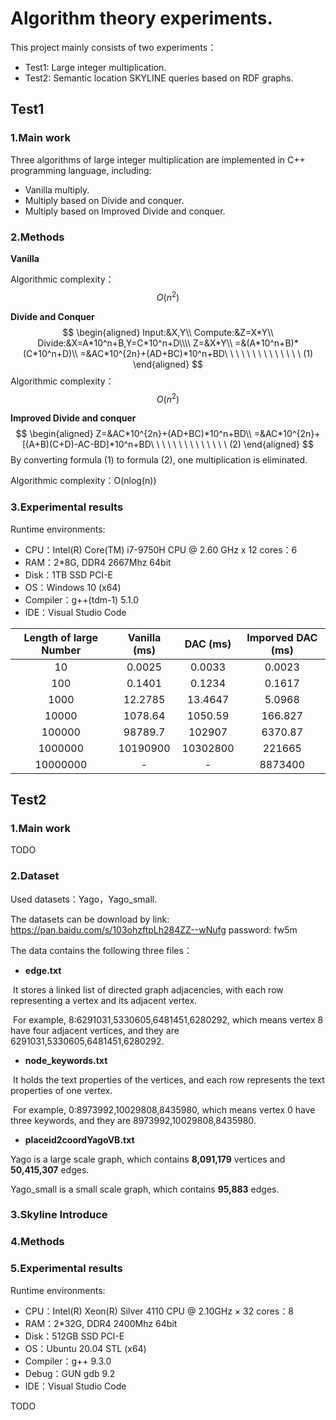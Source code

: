 # Algorithm theory experiments.


This project mainly consists of two experiments：

- Test1: Large integer multiplication.
- Test2: Semantic location SKYLINE queries based on RDF graphs.


## Test1

### 1.Main work

Three algorithms of large integer multiplication are implemented in C++ programming language, including:
- Vanilla multiply.
- Multiply based on Divide and conquer.
- Multiply based on Improved  Divide and conquer.



### 2.Methods

**Vanilla**

Algorithmic complexity：$$ O(n^2) $$

**Divide and Conquer**
$$
\begin{aligned}
Input:&X,Y\\
Compute:&Z=X*Y\\
Divide:&X=A*10^n+B,Y=C*10^n+D\\\\
Z=&X*Y\\
=&(A*10^n+B)*(C*10^n+D)\\
=&AC*10^{2n}+(AD+BC)*10^n+BD\ \ \ \ \ \ \ \ \ \ \ \ \ \ (1)
\end{aligned}
$$
Algorithmic complexity：$$ O(n^2) $$



**Improved  Divide and conquer**
$$
\begin{aligned}
Z=&AC*10^{2n}+(AD+BC)*10^n+BD\\
=&AC*10^{2n}+[(A+B)(C+D)-AC-BD]*10^n+BD\ \ \ \ \ \ \ \ \ \ \ \ \ \ (2)
\end{aligned}
$$
By converting formula (1) to formula (2), one multiplication is eliminated.

Algorithmic complexity：O(nlog(n))



### 3.Experimental results 

Runtime environments:

- CPU：Intel(R) Core(TM) i7-9750H CPU @ 2.60 GHz x 12  cores：6
- RAM：2*8G, DDR4 2667Mhz 64bit
- Disk：1TB SSD PCI-E
- OS：Windows 10 (x64)
- Compiler：g++(tdm-1) 5.1.0
- IDE：Visual Studio Code



| Length of large Number | Vanilla (ms) | DAC (ms) | Imporved DAC (ms) |
| :--------------------: | :----------: | :------: | :---------------: |
|           10           |    0.0025    |  0.0033  |      0.0023       |
|          100           |    0.1401    |  0.1234  |      0.1617       |
|          1000          |   12.2785    | 13.4647  |      5.0968       |
|         10000          |   1078.64    | 1050.59  |      166.827      |
|         100000         |   98789.7    |  102907  |      6370.87      |
|        1000000         |   10190900   | 10302800 |      221665       |
|        10000000        |      -       |    -     |      8873400      |




## Test2

### 1.Main work

TODO

### 2.Dataset

Used datasets：Yago，Yago_small.

The datasets can be download by link: https://pan.baidu.com/s/103ohzftpLh284ZZ--wNufg  password: fw5m

The data contains the following three files：

- **edge.txt**

​	It stores a linked list of directed graph adjacencies, with each row representing a vertex and its adjacent vertex.

​	For example, 8:6291031,5330605,6481451,6280292, which means vertex 8 have four adjacent vertices, and they are 6291031,5330605,6481451,6280292.

- **node_keywords.txt**

​	It holds the text properties of the vertices, and each row represents the text properties of one vertex.

​	For example, 0:8973992,10029808,8435980, which means vertex 0 have three keywords, and they are 8973992,10029808,8435980.

- **placeid2coordYagoVB.txt**



Yago is a large scale graph, which contains **8,091,179** vertices and **50,415,307** edges.

Yago_small is a small scale graph, which contains **95,883** edges.



### 3.Skyline Introduce







### 4.Methods







### 5.Experimental results 

Runtime environments:

- CPU：Intel(R) Xeon(R) Silver 4110 CPU @ 2.10GHz × 32  cores：8
- RAM：2*32G, DDR4 2400Mhz 64bit
- Disk：512GB SSD PCI-E
- OS：Ubuntu 20.04 STL (x64)
- Compiler：g++ 9.3.0
- Debug：GUN gdb 9.2
- IDE：Visual Studio Code

TODO
